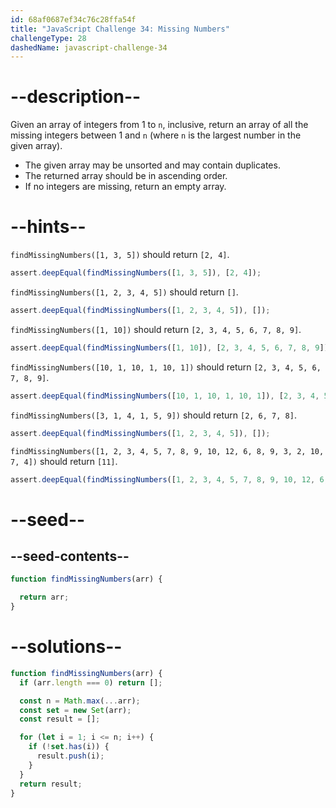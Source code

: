 ```yaml
---
id: 68af0687ef34c76c28ffa54f
title: "JavaScript Challenge 34: Missing Numbers"
challengeType: 28
dashedName: javascript-challenge-34
---
```


# --description--

Given an array of integers from 1 to `n`, inclusive, return an array of all the missing integers between 1 and `n` (where `n` is the largest number in the given array).

- The given array may be unsorted and may contain duplicates.
- The returned array should be in ascending order.
- If no integers are missing, return an empty array.

# --hints--

`findMissingNumbers([1, 3, 5])` should return `[2, 4]`.

```js
assert.deepEqual(findMissingNumbers([1, 3, 5]), [2, 4]);
```

`findMissingNumbers([1, 2, 3, 4, 5])` should return `[]`.

```js
assert.deepEqual(findMissingNumbers([1, 2, 3, 4, 5]), []);
```

`findMissingNumbers([1, 10])` should return `[2, 3, 4, 5, 6, 7, 8, 9]`.

```js
assert.deepEqual(findMissingNumbers([1, 10]), [2, 3, 4, 5, 6, 7, 8, 9]);
```

`findMissingNumbers([10, 1, 10, 1, 10, 1])` should return `[2, 3, 4, 5, 6, 7, 8, 9]`.

```js
assert.deepEqual(findMissingNumbers([10, 1, 10, 1, 10, 1]), [2, 3, 4, 5, 6, 7, 8, 9]);
```

`findMissingNumbers([3, 1, 4, 1, 5, 9])` should return `[2, 6, 7, 8]`.

```js
assert.deepEqual(findMissingNumbers([1, 2, 3, 4, 5]), []);
```

`findMissingNumbers([1, 2, 3, 4, 5, 7, 8, 9, 10, 12, 6, 8, 9, 3, 2, 10, 7, 4])` should return `[11]`.

```js
assert.deepEqual(findMissingNumbers([1, 2, 3, 4, 5, 7, 8, 9, 10, 12, 6, 8, 9, 3, 2, 10, 7, 4]), [11]);
```

# --seed--

## --seed-contents--

```js
function findMissingNumbers(arr) {

  return arr;
}
```

# --solutions--

```js
function findMissingNumbers(arr) {
  if (arr.length === 0) return [];

  const n = Math.max(...arr);
  const set = new Set(arr);
  const result = [];

  for (let i = 1; i <= n; i++) {
    if (!set.has(i)) {
      result.push(i);
    }
  }
  return result;
}
```
